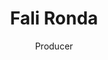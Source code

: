 ---
layout: member
title: Fali Ronda
subtitle: Producer
quote: I'm on it!
telephone: 
twitter: FaliRonda
image: /img/avatars/Fali.svg
---